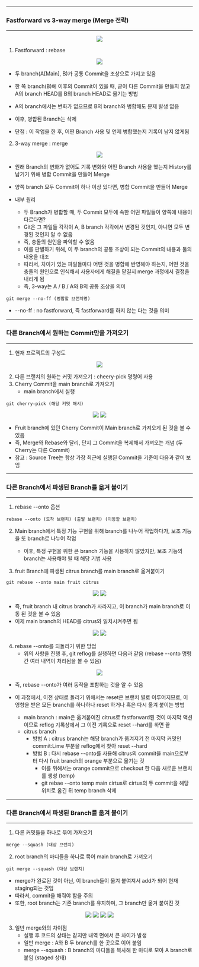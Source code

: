 -----
### Fastforward vs 3-way merge (Merge 전략)
-----
<div align="center">
<img src="https://github.com/sooyounghan/Web/assets/34672301/97cf19b5-6c28-45db-9f7d-25123231f9f3">
</div>

1. Fastforward : rebase
<div align="center">
<img src="https://github.com/sooyounghan/Web/assets/34672301/6207a139-9d5d-40ee-ba0f-af354a3af129">
</div>

  - 두 branch(A[Main], B)가 공통 Commit을 조상으로 가지고 있음
  - 한 쪽 branch(B)에 이후의 Commit이 있을 때, 굳이 다른 Commit을 만들지 않고 A의 branch HEAD를 B의 branch HEAD로 옮기는 방법
  - A의 branch에서는 변화가 없으므로 B의 branch와 병합해도 문제 발생 없음
  - 이후, 병합된 Branch는 삭제

  - 단점 : 이 작업을 한 후, 어떤 Branch 사용 및 언제 병합했는지 기록이 남지 않게됨
    
2. 3-way merge : merge
<div align="center">
<img src="https://github.com/sooyounghan/Web/assets/34672301/d0f68203-e372-4164-94a7-75d4788d2ce4">
</div>

   - 원래 Branch의 변화가 없어도 기록 변화와 어떤 Branch 사용을 했는지 History를 남기기 위해 병합 Commit을 만들어 Merge
   - 양쪽 branch 모두 Commit이 하나 이상 있다면, 병합 Commit을 만들어 Merge

   - 내부 원리
     + 두 Branch가 병합할 때, 두 Commit 모두에 속한 어떤 파일들이 양쪽에 내용이 다르다면?
     + Git은 그 파일들 각각이 A, B branch 각각에서 변경된 것인지, 아니면 모두 변경된 것인지 알 수 없음
     + 즉, 충돌의 원인을 파악할 수 없음
     + 이를 판별하기 위해, 이 두 branch의 공통 조상이 되는 Commit의 내용과 둘의 내용을 대조
     + 따라서, 차이가 있는 파일들마다 어떤 것을 병합에 반영해야 하는지, 어떤 것을 충돌의 원인으로 인식해서 사용자에게 해결을 맡길지 merge 과정에서 결정을 내리게 됨
     + 즉, 3-way는 A / B / A와 B의 공통 조상을 의미
       
```
git merge --no-ff (병합할 브랜치명)
```
   - --no-ff : no fastforward, 즉 fastforward를 하지 않는 다는 것을 의미

-----
### 다른 Branch에서 원하는 Commit만을 가져오기
-----
1. 현재 프로젝트의 구성도
<div align="center">
<img src="https://github.com/sooyounghan/Web/assets/34672301/1e927ab0-0343-4bd2-a4b6-89b3a71530e1">
</div>

2. 다른 브랜치의 원하는 커밋 가져오기 : cheery-pick 명령어 사용
3. Cherry Commit을 main branch로 가져오기
   - main branch에서 실행
```
git cherry-pick (해당 커밋 해시)
```
<div align="center">
<img src="https://github.com/sooyounghan/Web/assets/34672301/8e545a5e-1182-4fc7-a523-250032ef3dbc">
<img src="https://github.com/sooyounghan/Web/assets/34672301/71c403c9-5c0d-407e-a6fe-ba376b61842c">
</div>

  - Fruit branch에 있던 Cherry Commit이 Main branch로 가져오게 된 것을 볼 수 있음
  - 즉, Merge와 Rebase와 달리, 단지 그 Commit을 복제해서 가져오는 개념 (두 Cherry는 다른 Commit)
  - 참고 : Source Tree는 항상 가장 최근에 실행된 Commit을 기준이 다음과 같이 보임

-----
### 다른 Branch에서 파생된 Branch를 옮겨 붙이기
-----
1. rebase --onto 옵션
```
rebase --onto (도착 브랜치) (출발 브랜치) (이동할 브랜치)
```

2. Main branch에서 특정 기능 구현을 위해 branch를 나누어 작업하다가, 보조 기능을 또 branch로 나누어 작업
   - 이후, 특정 구현을 위한 큰 branch 기능을 사용하지 않았지만, 보조 기능의 branch는 사용해야 될 때 해당 기법 사용
     
3. fruit Branch에 파생된 citrus branch를 main branch로 옮겨붙이기
```
git rebase --onto main fruit citrus
```
<div align="center">
<img src="https://github.com/sooyounghan/Web/assets/34672301/3d5e7095-f53d-435f-9f03-5cad7fe28446">
<img src="https://github.com/sooyounghan/Web/assets/34672301/c19a325b-16ce-4bff-8316-a7c69638d5aa">
</div>

  - 즉, fruit branch 내 citrus branch가 사라지고, 이 branch가 main branch로 이동 된 것을 볼 수 있음
  - 이제 main branch의 HEAD를 citrus와 일치시켜주면 됨
<div align="center">
<img src="https://github.com/sooyounghan/Web/assets/34672301/8a87b997-f66d-4cbf-a307-49b4329091cb">
<img src="https://github.com/sooyounghan/Web/assets/34672301/1486263a-d4da-4a3f-a64e-ac8c59b7ba16">
</div>

4. rebase --onto를 되돌리기 위한 방법
   - 위의 사항을 진행 후, git reflog를 실행하면 다음과 같음 (rebase --onto 명령 간 여러 내역이 처리됨을 볼 수 있음)
<div align="center">
<img src="https://github.com/sooyounghan/Web/assets/34672301/02628347-f0c9-46bd-b7d6-bb4acd4a4280">
</div>

  - 즉, rebase --onto가 여러 동작을 포함하는 것을 알 수 있음
  - 이 과정에서, 이전 상태로 돌리기 위해서는 reset은 브랜치 별로 이루어지므로, 이 영향을 받은 모든 branch를 하나하나 reset 하거나 혹은 다시 옮겨 붙이는 방법

    + main branch : main은 옮겨붙여진 citrus로 fastforward된 것이 마지막 액션이므로 reflog 기록상에서 그 이전 기록으로 reset --hard를 하면 끝
    + citrus branch
      * 방법 A : citrus branch는 해당 branch가 옮겨지기 전 마지막 커밋인 commit:Lime 부분을 reflog에서 찾아 reset --hard
      * 방법 B : 다시 rebase --onto를 사용해 citrus의 commit을 main으로부터 다시 fruit branch의 orange 부분으로 옮기는 것
        - 이를 위해서는 orange commit으로 checkout 한 다음 새로운 브랜치를 생성 (temp)
        - git rebae --onto temp main cirtus로 cirtus의 두 commit을 해당 위치로 옴긴 뒤 temp branch 삭제
          
-----
### 다른 Branch에서 파생된 Branch를 옮겨 붙이기
-----
1. 다른 커밋들을 하나로 묶어 가져오기
```
merge --squash (대상 브랜치)
```
2. root branch의 마디들을 하나로 묶어 main branch로 가져오기
```
git merge --squash (대상 브랜치)
```
  - merge가 완료된 것이 아닌, 이 branch들이 옮겨 붙여져서 add가 되어 현재 staging되는 것임
  - 따라서, commit을 해줘야 함을 주의
  - 또한, root branch는 기존 branch를 유지하며, 그 branch만 옮겨 붙여진 것
<div align="center">
<img src="https://github.com/sooyounghan/Web/assets/34672301/f045b1c8-c679-4211-9a84-769bf36d8b00">
<img src="https://github.com/sooyounghan/Web/assets/34672301/3f95b1da-7545-421d-9ec4-4ccedb4ac5b8">
<img src="https://github.com/sooyounghan/Web/assets/34672301/be65de2f-59a9-43c9-8007-35afcb3572df">
<img src="https://github.com/sooyounghan/Web/assets/34672301/82ce1cb8-0b67-463b-838f-d270144b51db">
</div>

3. 일반 merge와의 차이점
   - 실행 후 코드의 상태는 같지만 내역 면에서 큰 차이가 발생
   - 일반 merge : A와 B 두 branch를 한 곳으로 이어 붙임
   - merge --squash : B branch의 마디들을 복사해 한 마디로 모아 A branch로 붙임 (staged 상태)
